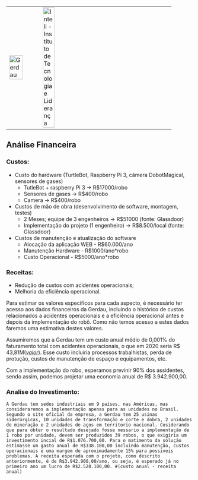 <table>
<tr>
<td>
<a href= "https://www2.gerdau.com.br/"><img src="https://upload.wikimedia.org/wikipedia/commons/thumb/8/89/Gerdau_logo_%282011%29.svg/1200px-Gerdau_logo_%282011%29.svg.png" alt="Gerdau" border="0" width="70%"></a>
</td>
<td><a href= "https://www.inteli.edu.br/"><img src="https://www.inteli.edu.br/wp-content/uploads/2021/08/20172028/marca_1-2.png" alt="Inteli - Instituto de Tecnologia e Liderança" border="0" width="30%"></a>
</td>
</tr>
</table>

<font size="+12"><center>

</center></font>

## Análise Financeira

### Custos:

  - Custo do hardware (TurtleBot, Raspberry Pi 3, câmera DobotMagical, sensores de gases)
    - TutleBot + raspberry Pi 3 -> R$17000/robo
    - Sensores de gases -> R$400/robo
    - Camera -> R$400/robo
  - Custos de mão de obra (desenvolvimento de software, montagem, testes)
    - 2 Meses; equipe de 3 engenheiros -> R$51000 (fonte: Glassdoor)
    - Implementação do projeto (1 engenheiro) -> R$8.500/local (fonte: Glassdoor)
  - Custos de manutenção e atualização do software
    - Alocação da aplicação WEB - R$60.000/ano
    - Manutenção Hardware - R$1000/ano*robo
    - Custo Operacional - R$5000/ano*robo

### Receitas:

  - Redução de custos com acidentes operacionais;
  - Melhoria da eficiência operacional.

  Para estimar os valores específicos para cada aspecto, é necessário ter acesso aos dados financeiros da Gerdau, incluindo o histórico de custos relacionados a acidentes operacionais e a eficiência operacional antes e depois da implementação do robô. Como não temos acesso a estes dados faremos uma estimativa destes valores.
  
  Assumiremos que a Gerdau tem um custo anual médio de 0,001% do faturamento total com acidentes operacionais, o que em 2020 seria R$ 43,81M(<a href="https://valor.globo.com/empresas/noticia/2021/02/24/lucro-da-gerdau-sobe-939percent-no-quarto-trimestre.ghtml">*valor*</a>). Esse custo incluiria processos trabalhistas, perda de protução, custos de manutenção de espaço e equipamentos, etc.

  Com a implementação do robo, esperamos previnir 90% dos assidentes, sendo assim, podemos projetar uma economia anual de R$ 3.942.900,00.

### Analise do Investimento:

    A Gerdau tem sedes industriais em 9 países, nas Américas, mas consideraremos a implementação apenas para as unidades no Brasil. Segundo o site oficial da empresa, a Gerdau tem 25 usinas siderúrgicas, 10 unidades de transformação e corte e dobra, 2 unidades de mineração e 2 unidades de aços em territorio nacional. Cosiderando que para obter o resultado desejado fosse nessario a implementação de 1 robo por unidade, devem ser produzidos 39 robos, o que exigiria um investimento incial de R$1.076.700,00. Para o matimento da solução estimasse um gasto anual de R$338.100,00 incluindo manutenção, custos operacionais e uma margem de aproximadamente 15% para possiveis problemas. A receita esperada com o projeto, como descrito anteriormente, é de R$3.942.900,00/ano, ou seja, é esperado já no primeiro ano um lucro de R$2.528.100,00. #(custo anual - receita anual)
    
